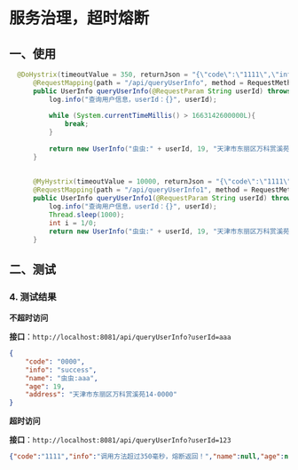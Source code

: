 # 服务治理，超时熔断

## 一、使用


```java
  @DoHystrix(timeoutValue = 350, returnJson = "{\"code\":\"1111\",\"info\":\"调用方法超过350毫秒，熔断返回！\"}")
      @RequestMapping(path = "/api/queryUserInfo", method = RequestMethod.GET)
      public UserInfo queryUserInfo(@RequestParam String userId) throws InterruptedException {
          log.info("查询用户信息，userId：{}", userId);
  
          while (System.currentTimeMillis() > 1663142600000L){
              break;
          }
  
          return new UserInfo("虫虫:" + userId, 19, "天津市东丽区万科赏溪苑14-0000");
      }
  
  
      @MyHystrix(timeoutValue = 10000, returnJson = "{\"code\":\"1111\",\"info\":\"调用方法超过350毫秒，熔断返回！\"}")
      @RequestMapping(path = "/api/queryUserInfo1", method = RequestMethod.GET)
      public UserInfo queryUserInfo1(@RequestParam String userId) throws InterruptedException {
          log.info("查询用户信息，userId：{}", userId);
          Thread.sleep(1000);
          int i = 1/0;
          return new UserInfo("虫虫:" + userId, 19, "天津市东丽区万科赏溪苑14-0000");
      }
```

## 二、测试

### 4. 测试结果

**不超时访问**

**接口**：`http://localhost:8081/api/queryUserInfo?userId=aaa`

```json
{
    "code": "0000",
    "info": "success",
    "name": "虫虫:aaa",
    "age": 19,
    "address": "天津市东丽区万科赏溪苑14-0000"
}
```

**超时访问**

**接口**：`http://localhost:8081/api/queryUserInfo?userId=123`

```json
{"code":"1111","info":"调用方法超过350毫秒，熔断返回！","name":null,"age":null,"address":null}
```
